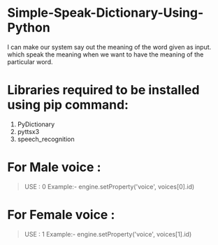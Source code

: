 # Simple-Speak-Dictionary-Using-Python
I can make our system say out the meaning of the word given as input. which speak the meaning when we want to have the meaning of the particular word.

# Libraries required to be installed using pip command:
1. PyDictionary
2. pyttsx3
3. speech_recognition 

# For Male voice :
  >USE : 0
  >Example:-
engine.setProperty('voice', voices[0].id)

# For Female voice :
 >USE : 1
 >Example:-
engine.setProperty('voice', voices[1].id)
